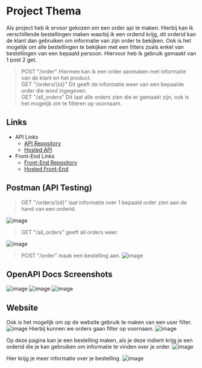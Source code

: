 # Project Thema

Als project heb ik ervoor gekozen om een order api te maken.  Hierbij kan ik verschillende bestellingen maken waarbij ik een orderid krijg, 
dit orderid kan de klant dan gebruiken om informatie van zijn order te bekijken. Ook is het mogelijk om alle bestellingen te bekijken met een filters zoals enkel van bestellingen van een bepaald persoon.
Hiervoor heb ik gebruik gemaakt van 1 post 2 get. 

> POST "/order" Hiermee kan ik een order aanmaken met informatie van de klant en het product.<br>
> GET "/orders/{id}" Dit geeft de informatie weer van een bepaalde order die word ingegeven.<br>
> GET "/all_orders" Dit laat alle orders zien die er gemaakt zijn, ook is het mogelijk om te filteren op voornaam.

## Links
* API Links
    * [API Repository](https://github.com/ArneVangheel/API-Project)
    * [Hosted API](https://api-service-arnevangheel.cloud.okteto.net/)
* Front-End Links
    * [Front-End Repository](https://github.com/ArneVangheel/ArneVangheel.github.io)
    * [Hosted Front-End ](https://arnevangheel.github.io/)
## Postman (API Testing)
> GET "/orders/{id}" laat informatie over 1 bepaald order zien aan de hand van een orderid.

![image](https://user-images.githubusercontent.com/94957070/202862989-4309ebd3-2e57-41c3-b21f-03c5a8c855a1.png)

> GET "/all_orders" geeft all orders weer.

![image](https://user-images.githubusercontent.com/94957070/202863091-29287ac0-482a-4465-acdd-b231a425a4d3.png)

> POST "/order" maak een bestelling aan.
![image](https://user-images.githubusercontent.com/94957070/202863134-1f799119-51b4-4920-9c2d-9b79d1dae142.png)

## OpenAPI Docs Screenshots
![image](https://user-images.githubusercontent.com/94957070/202858157-0b42e118-56f2-4f90-93ec-5c0f0ab79467.png)
![image](https://user-images.githubusercontent.com/94957070/202858168-447aa8ab-eb05-47f0-86ca-fcdeb8427588.png)
![image](https://user-images.githubusercontent.com/94957070/202858180-eac7f35e-bb31-457a-947d-d8c9b5403f0d.png)

## Website
Ook is het mogelijk om op de website gebruik te maken van een user filter.
![image](https://user-images.githubusercontent.com/94957070/202862896-f7fc8010-07e1-412c-bd4e-2cc3e63d8045.png)
Hierbij kunnen we orders gaan filter op voornaam.
![image](https://user-images.githubusercontent.com/94957070/202862938-d7f803b4-c9f0-47c1-a46f-be0aa9b8b31e.png)

Op deze pagina kan je een bestelling maken, als je deze indient krijg je een orderid die je kan gebruiken om informatie te vinden over je order.
![image](https://user-images.githubusercontent.com/94957070/202896662-51318522-6741-4e66-b36f-6f422cf0369f.png)

Hier krijg je meer informatie over je bestelling.
![image](https://user-images.githubusercontent.com/94957070/202896676-67ff6f1a-8748-439b-8dc0-4a7594e32fbe.png)

